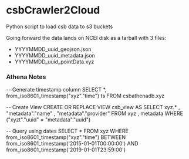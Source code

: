 # csbCrawler2Cloud
Python script to load csb data to s3 buckets

Going forward the data lands on NCEI disk as a tarball with 3 files:
 - YYYYMMDD_uuid_geojson.json
 - YYYYMMDD_uuid_metadata.json
 - YYYYMMDD_uuid_pointData.xyz
 
 
 
 ### Athena Notes
-- Generate timestamp column
 SELECT *, from_iso8601_timestamp("xyz"."time") ts FROM csbathenadb.xyz 
 
-- Create View
 CREATE OR REPLACE VIEW csb_view AS 
SELECT
  xyz.*
, "metadata"."name"
, "metadata"."provider"
FROM
  xyz
, metadata
WHERE ("xyzt"."uuid" = "metadata"."uuid")

-- Query using dates
SELECT
  *
FROM
  xyz
WHERE
  from_iso8601_timestamp("xyz"."time")
BETWEEN 
  from_iso8601_timestamp('2015-01-01T00:00:00') 
AND 
  from_iso8601_timestamp('2019-01-01T23:59:00')    